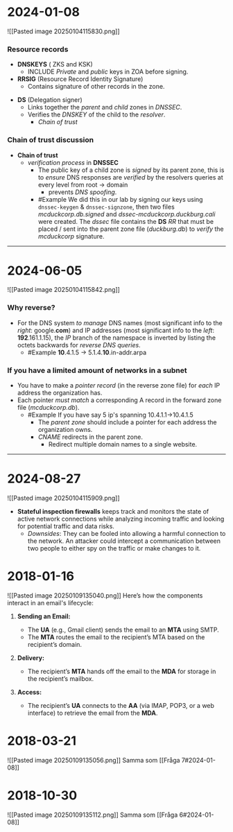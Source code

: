 # 2024-01-08
![[Pasted image 20250104115830.png]]
### Resource records
- **DNSKEYS** ( ZKS and KSK)
	- INCLUDE *Private* and *public* keys in ZOA before signing.
- **RRSIG** (Resource Record Identity Signature)
	- Contains signature of other records in the zone.
* **DS** (Delegation signer)
	* Links together the *parent* and *child* zones in *DNSSEC*.
	* Verifies the *DNSKEY* of the child to the *resolver*.
		* *Chain of trust*
### Chain of trust discussion
* **Chain of trust**
	* *verification* *process* in **DNSSEC**
		* The public key of a child zone is *signed* by its parent zone, this is to *ensure* DNS responses are *verified* by the resolvers queries at every level from root -> domain 
			* prevents *DNS* *spoofing*.
		* #Example We did this in our lab by signing our keys using ``dnssec-keygen`` & ``dnssec-signzone``, then two files *mcduckcorp.db.signed* and *dssec-mcduckcorp.duckburg.cali* were created. The *dssec* file contains the **DS** *RR* that must be placed / sent into the parent zone file (*duckburg.db*) to *verify* the *mcduckcorp* signature.
---
# 2024-06-05
![[Pasted image 20250104115842.png]]
### Why reverse?
* For the DNS system *to* *manage* DNS names (most significant info to the *right*: google.**com**) and IP addresses (most significant info to the *left*: **192**.161.1.15), the *IP* branch of the namespace is inverted by listing the octets backwards for *reverse* *DNS* *queries*.
	* #Example **10**.4.1.5 -> 5.1.4.**10**.in-addr.arpa
### If you have a limited amount of networks in a subnet
* You have to make a *pointer* *record* (in the reverse zone file) for *each* IP address the organization has.
* Each pointer *must* *match* a corresponding A record in the forward zone file (*mcduckcorp.db*).
	* #Example If you have say 5 ip's spanning 10.4.1.1->10.4.1.5
		* The *parent zone* should include a pointer for each address the organization owns.
		* *CNAME* redirects in the parent zone.
			* Redirect multiple domain names to a single website.

---
# 2024-08-27
![[Pasted image 20250104115909.png]]

- **Stateful inspection firewalls** keeps track and monitors the state of active network connections while analyzing incoming traffic and looking for potential traffic and data risks. 
	- *Downsides*:
		They can be fooled into allowing a harmful connection to the network.
		An attacker could intercept a communication between two people to either spy on the traffic or make changes to it.

# 2018-01-16
![[Pasted image 20250109135040.png]]
Here’s how the components interact in an email's lifecycle:
1. **Sending an Email:**
    
    - The **UA** (e.g., Gmail client) sends the email to an **MTA** using SMTP.
    - The **MTA** routes the email to the recipient’s MTA based on the recipient’s domain.
2. **Delivery:**
    
    - The recipient’s **MTA** hands off the email to the **MDA** for storage in the recipient’s mailbox.
3. **Access:**
    
    - The recipient’s **UA** connects to the **AA** (via IMAP, POP3, or a web interface) to retrieve the email from the **MDA**.
# 2018-03-21
![[Pasted image 20250109135056.png]]
Samma som [[Fråga 7#2024-01-08]]
# 2018-10-30
![[Pasted image 20250109135112.png]]
Samma som [[Fråga 6#2024-01-08]]
